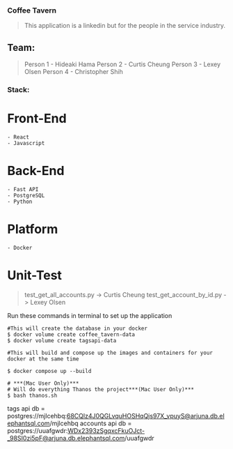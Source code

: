 ### Coffee Tavern

> This application is a linkedin but for the people in the service industry.

## Team:
>Person 1 - Hideaki Hama
>Person 2 - Curtis Cheung
>Person 3 - Lexey Olsen
>Person 4 - Christopher Shih

### Stack:

# Front-End
    - React
    - Javascript

# Back-End
    - Fast API
    - PostgreSQL
    - Python

# Platform
    - Docker

# Unit-Test
> test_get_all_accounts.py -> Curtis Cheung
> test_get_account_by_id.py -> Lexey Olsen

Run these commands in terminal to set up the application

```shell
#This will create the database in your docker 
$ docker volume create coffee_tavern-data
$ docker volume create tagsapi-data    
```
```shell
#This will build and compose up the images and containers for your docker at the same time 

$ docker compose up --build 
```                

```shell
# ***(Mac User Only)*** 
# Will do everything Thanos the project***(Mac User Only)***
$ bash thanos.sh 
```
tags api db = postgres://mjlcehbq:68CQlz4J0QGLvquHOSHqQjs97X_vpuyS@arjuna.db.elephantsql.com/mjlcehbq
accounts api db = postgres://uuafgwdr:WDx2393zSgqxcFkuOJct-_98SI0zi5pF@arjuna.db.elephantsql.com/uuafgwdr

